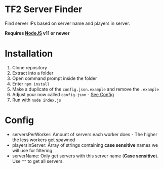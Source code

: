 # TF2 Server Finder

Find server IPs based on server name and players in server.

**Requires [NodeJS](https://nodejs.org/) v11 or newer**

# Installation

1. Clone repository
2. Extract into a folder
3. Open command prompt inside the folder
4. Enter `npm install`
5. Make a duplicate of the `config.json.example` and remove the `.example`
6. Adjust your now called `config.json` - [See Config](#config)
7. Run with `node index.js`

# Config

- serversPerWorker: Amount of servers each worker does - The higher the less workers get spawned
- playersInServer: Array of strings containing **case sensitive** names we will use for filtering
- serverName: Only get servers with this server name (**Case sensitive**). Use `""` to get all servers.
